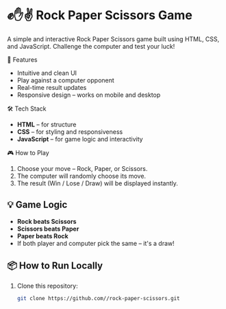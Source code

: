 # ✊✋✌️ Rock Paper Scissors Game

A simple and interactive Rock Paper Scissors game built using HTML, CSS, and JavaScript. Challenge the computer and test your luck!

🚀 Features

- Intuitive and clean UI
- Play against a computer opponent
- Real-time result updates
- Responsive design – works on mobile and desktop

🛠️ Tech Stack

- **HTML** – for structure
- **CSS** – for styling and responsiveness
- **JavaScript** – for game logic and interactivity

🎮 How to Play

1. Choose your move – Rock, Paper, or Scissors.
2. The computer will randomly choose its move.
3. The result (Win / Lose / Draw) will be displayed instantly.


## 💡 Game Logic

- **Rock beats Scissors**
- **Scissors beats Paper**
- **Paper beats Rock**
- If both player and computer pick the same – it's a draw!

## 📦 How to Run Locally

1. Clone this repository:
   ```bash
   git clone https://github.com//rock-paper-scissors.git
